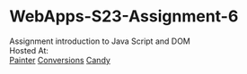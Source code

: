 
# WebApps-S23-Assignment-6
Assignment introduction to Java Script and DOM<br>
Hosted At:<br>
[Painter](https://44-563-web-apps-s23.github.io/44563-webapps-s23-assignment6-Chandrapriya2613/painter.html)
[Conversions](https://44-563-web-apps-s23.github.io/44563-webapps-s23-assignment6-Chandrapriya2613/conversions.html)
[Candy](https://44-563-web-apps-s23.github.io/44563-webapps-s23-assignment6-Chandrapriya2613/candy.html)
